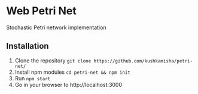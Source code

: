 # Web Petri Net
Stochastic Petri network implementation

## Installation
1. Clone the repository `git clone https://github.com/kushkamisha/petri-net/`
2. Install npm modules `cd petri-net && npm init`
3. Run `npm start`
4. Go in your browser to http://localhost:3000
